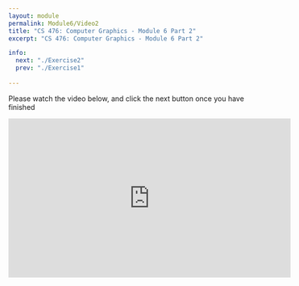 ```yaml
---
layout: module
permalink: Module6/Video2
title: "CS 476: Computer Graphics - Module 6 Part 2"
excerpt: "CS 476: Computer Graphics - Module 6 Part 2"

info:
  next: "./Exercise2"
  prev: "./Exercise1"
  
---
```


Please watch the video below, and click the next button once you have finished

<iframe width="560" height="315" src="https://www.youtube.com/embed/1Uon5eHPQdI" frameborder="0" allow="accelerometer; autoplay; clipboard-write; encrypted-media; gyroscope; picture-in-picture" allowfullscreen></iframe>